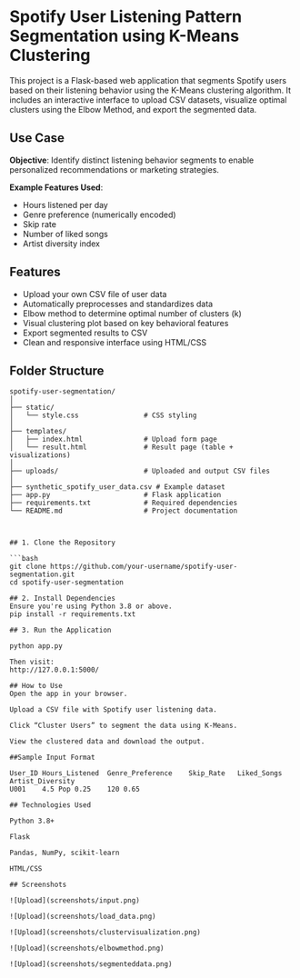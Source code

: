 # Spotify User Listening Pattern Segmentation using K-Means Clustering

This project is a Flask-based web application that segments Spotify users based on their listening behavior using the K-Means clustering algorithm. It includes an interactive interface to upload CSV datasets, visualize optimal clusters using the Elbow Method, and export the segmented data.

## Use Case

**Objective**: Identify distinct listening behavior segments to enable personalized recommendations or marketing strategies.

**Example Features Used**:
- Hours listened per day
- Genre preference (numerically encoded)
- Skip rate
- Number of liked songs
- Artist diversity index

## Features

- Upload your own CSV file of user data
- Automatically preprocesses and standardizes data
- Elbow method to determine optimal number of clusters (k)
- Visual clustering plot based on key behavioral features
- Export segmented results to CSV
- Clean and responsive interface using HTML/CSS

## Folder Structure

```text
spotify-user-segmentation/
│
├── static/
│   └── style.css                # CSS styling
│
├── templates/
│   ├── index.html               # Upload form page
│   └── result.html              # Result page (table + visualizations)
│
├── uploads/                     # Uploaded and output CSV files
│
├── synthetic_spotify_user_data.csv # Example dataset
├── app.py                       # Flask application
├── requirements.txt             # Required dependencies
└── README.md                    # Project documentation



## 1. Clone the Repository

```bash
git clone https://github.com/your-username/spotify-user-segmentation.git
cd spotify-user-segmentation

## 2. Install Dependencies
Ensure you're using Python 3.8 or above.
pip install -r requirements.txt

## 3. Run the Application

python app.py

Then visit:
http://127.0.0.1:5000/

## How to Use
Open the app in your browser.

Upload a CSV file with Spotify user listening data.

Click “Cluster Users” to segment the data using K-Means.

View the clustered data and download the output.

##Sample Input Format

User_ID	Hours_Listened	Genre_Preference	Skip_Rate	Liked_Songs	Artist_Diversity
U001	4.5	Pop	0.25	120	0.65

## Technologies Used

Python 3.8+

Flask

Pandas, NumPy, scikit-learn

HTML/CSS

## Screenshots

![Upload](screenshots/input.png)

![Upload](screenshots/load_data.png)

![Upload](screenshots/clustervisualization.png)

![Upload](screenshots/elbowmethod.png)

![Upload](screenshots/segmenteddata.png)


